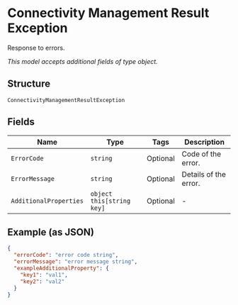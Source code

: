 
# Connectivity Management Result Exception

Response to errors.

*This model accepts additional fields of type object.*

## Structure

`ConnectivityManagementResultException`

## Fields

| Name | Type | Tags | Description |
|  --- | --- | --- | --- |
| `ErrorCode` | `string` | Optional | Code of the error. |
| `ErrorMessage` | `string` | Optional | Details of the error. |
| `AdditionalProperties` | `object this[string key]` | Optional | - |

## Example (as JSON)

```json
{
  "errorCode": "error code string",
  "errorMessage": "error message string",
  "exampleAdditionalProperty": {
    "key1": "val1",
    "key2": "val2"
  }
}
```

